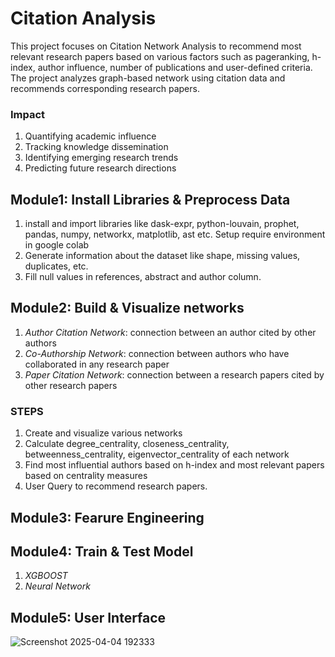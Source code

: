 # Citation Analysis
This project focuses on Citation Network Analysis to recommend most relevant research papers based on various factors such as pageranking, h-index, author influence, number of publications and user-defined criteria. The project analyzes graph-based network using citation data and recommends corresponding research papers.

### Impact
1. Quantifying academic influence
2. Tracking knowledge dissemination
3. Identifying emerging research trends
4. Predicting future research directions

## Module1: Install Libraries & Preprocess Data
1. install and import libraries like dask-expr, python-louvain, prophet, pandas, numpy, networkx, matplotlib, ast etc. Setup require environment in google colab
2. Generate information about the dataset like shape, missing values, duplicates, etc. 
3. Fill null values in references, abstract and author column.

## Module2: Build & Visualize networks
1. *Author Citation Network*: connection between an author cited by other authors
2. *Co-Authorship Network*: connection between authors who have collaborated in any research paper
3. *Paper Citation Network*: connection between a research papers cited by other research papers
### STEPS
1. Create and visualize various networks
2. Calculate degree_centrality, closeness_centrality, betweenness_centrality, eigenvector_centrality of each network
3. Find most influential authors based on h-index and most relevant papers based on centrality measures
4. User Query to recommend research papers.

## Module3: Fearure Engineering

## Module4: Train & Test Model
1. *XGBOOST*
2. *Neural Network*

## Module5: User Interface
![Screenshot 2025-04-04 192333](https://github.com/user-attachments/assets/eb6ca00b-1122-4f80-ac5c-e329ff0982fb)

